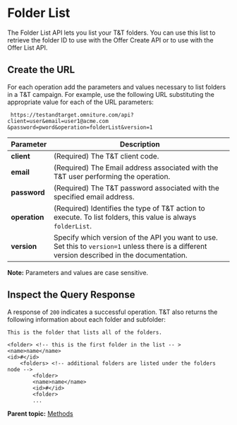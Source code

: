 # Folder List

The Folder List API lets you list your T&T folders. You can use this list to retrieve the folder ID to use with the Offer Create API or to use with the Offer List API.

## Create the URL

For each operation add the parameters and values necessary to list folders in a T&T campaign. For example, use the following URL substituting the appropriate value for each of the URL parameters:

```
 https://testandtarget.omniture.com/api?client=user&email=user1@acme.com​&password=pword&operation=folderList&version=1
```

| Parameter | Description |
|-------------|---------------|
|**client** | \(Required\) The T&T client code. |
| **email** | \(Required\) The Email address associated with the T&T user performing the operation. |
| **password** | \(Required\) The T&T password associated with the specified email address. |
|**operation** | \(Required\) Identifies the type of T&T action to execute. To list folders, this value is always `folderList`. |
|**version** | Specify which version of the API you want to use. Set this to `version=1` unless there is a different version described in the documentation. |

**Note:** Parameters and values are case sensitive.

## Inspect the Query Response

A response of `200` indicates a successful operation. T&T also returns the following information about each folder and subfolder:

```
This is the folder that lists all of the folders.

<folder> <!-- this is the first folder in the list -- >
<name>name</name>
<id>#</id>
	<folders> <!-- additional folders are listed under the folders node -->
		<folder>
		<name>name</name>
		<id>#</id>
		<folder>
		...
```

**Parent topic:** [Methods](../campaign_state/r_Test_and_Target_API_Sample_Code.md)

